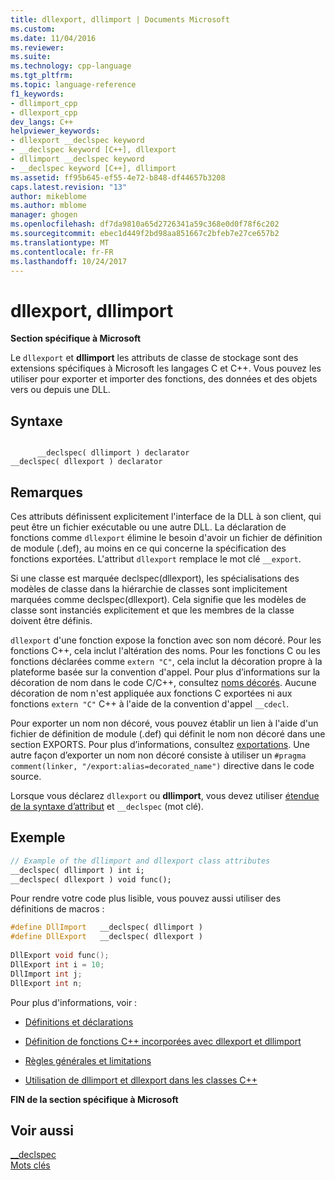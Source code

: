 ```yaml
---
title: dllexport, dllimport | Documents Microsoft
ms.custom: 
ms.date: 11/04/2016
ms.reviewer: 
ms.suite: 
ms.technology: cpp-language
ms.tgt_pltfrm: 
ms.topic: language-reference
f1_keywords:
- dllimport_cpp
- dllexport_cpp
dev_langs: C++
helpviewer_keywords:
- dllexport __declspec keyword
- __declspec keyword [C++], dllexport
- dllimport __declspec keyword
- __declspec keyword [C++], dllimport
ms.assetid: ff95b645-ef55-4e72-b848-df44657b3208
caps.latest.revision: "13"
author: mikeblome
ms.author: mblome
manager: ghogen
ms.openlocfilehash: df7da9810a65d2726341a59c368e0d0f78f6c202
ms.sourcegitcommit: ebec1d449f2bd98aa851667c2bfeb7e27ce657b2
ms.translationtype: MT
ms.contentlocale: fr-FR
ms.lasthandoff: 10/24/2017
---
```

# <a name="dllexport-dllimport"></a>dllexport, dllimport
**Section spécifique à Microsoft**  
  
 Le `dllexport` et **dllimport** les attributs de classe de stockage sont des extensions spécifiques à Microsoft les langages C et C++. Vous pouvez les utiliser pour exporter et importer des fonctions, des données et des objets vers ou depuis une DLL.  
  
## <a name="syntax"></a>Syntaxe  
  
```  
  
      __declspec( dllimport ) declarator  
__declspec( dllexport ) declarator  
```  
  
## <a name="remarks"></a>Remarques  
 Ces attributs définissent explicitement l'interface de la DLL à son client, qui peut être un fichier exécutable ou une autre DLL. La déclaration de fonctions comme `dllexport` élimine le besoin d'avoir un fichier de définition de module (.def), au moins en ce qui concerne la spécification des fonctions exportées. L'attribut `dllexport` remplace le mot clé `__export`.  
  
 Si une classe est marquée declspec(dllexport), les spécialisations des modèles de classe dans la hiérarchie de classes sont implicitement marquées comme declspec(dllexport). Cela signifie que les modèles de classe sont instanciés explicitement et que les membres de la classe doivent être définis.  
  
 `dllexport` d'une fonction expose la fonction avec son nom décoré. Pour les fonctions C++, cela inclut l'altération des noms. Pour les fonctions C ou les fonctions déclarées comme `extern "C"`, cela inclut la décoration propre à la plateforme basée sur la convention d'appel. Pour plus d’informations sur la décoration de nom dans le code C/C++, consultez [noms décorés](../build/reference/decorated-names.md). Aucune décoration de nom n'est appliquée aux fonctions C exportées ni aux fonctions `extern "C"` C++ à l'aide de la convention d'appel `__cdecl`.  
  
 Pour exporter un nom non décoré, vous pouvez établir un lien à l'aide d'un fichier de définition de module (.def) qui définit le nom non décoré dans une section EXPORTS. Pour plus d’informations, consultez [exportations](../build/reference/exports.md). Une autre façon d’exporter un nom non décoré consiste à utiliser un `#pragma comment(linker, "/export:alias=decorated_name")` directive dans le code source.  
  
 Lorsque vous déclarez `dllexport` ou **dllimport**, vous devez utiliser [étendue de la syntaxe d’attribut](../cpp/declspec.md) et `__declspec` (mot clé).  
  
## <a name="example"></a>Exemple  
  
```cpp  
// Example of the dllimport and dllexport class attributes  
__declspec( dllimport ) int i;  
__declspec( dllexport ) void func();  
```  
  
 Pour rendre votre code plus lisible, vous pouvez aussi utiliser des définitions de macros :  
  
```cpp  
#define DllImport   __declspec( dllimport )  
#define DllExport   __declspec( dllexport )  
  
DllExport void func();  
DllExport int i = 10;  
DllImport int j;  
DllExport int n;  
```  
  
 Pour plus d'informations, voir :  
  
-   [Définitions et déclarations](../cpp/definitions-and-declarations-cpp.md)  
  
-   [Définition de fonctions C++ incorporées avec dllexport et dllimport](../cpp/defining-inline-cpp-functions-with-dllexport-and-dllimport.md)  
  
-   [Règles générales et limitations](../cpp/general-rules-and-limitations.md)  
  
-   [Utilisation de dllimport et dllexport dans les classes C++](../cpp/using-dllimport-and-dllexport-in-cpp-classes.md)  
  
 **FIN de la section spécifique à Microsoft**  
  
## <a name="see-also"></a>Voir aussi  
 [__declspec](../cpp/declspec.md)   
 [Mots clés](../cpp/keywords-cpp.md)